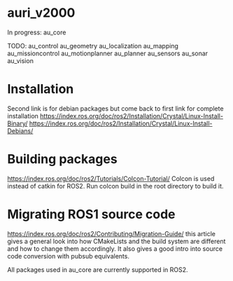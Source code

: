 # auri_v2000
In progress:
au_core

TODO:
au_control
au_geometry
au_localization
au_mapping
au_missioncontrol
au_motionplanner
au_planner
au_sensors
au_sonar
au_vision

# Installation
Second link is for debian packages but come back to first link for complete installation
https://index.ros.org/doc/ros2/Installation/Crystal/Linux-Install-Binary/
https://index.ros.org/doc/ros2/Installation/Crystal/Linux-Install-Debians/

# Building packages
https://index.ros.org/doc/ros2/Tutorials/Colcon-Tutorial/
Colcon is used instead of catkin for ROS2. Run colcon build in the root directory to build it.

# Migrating ROS1 source code
https://index.ros.org/doc/ros2/Contributing/Migration-Guide/
this article gives a general look into how CMakeLists and the build system are different and how to change them accordingly. It also gives a good intro into source code conversion with pubsub equivalents.

All packages used in au_core are currently supported in ROS2.
